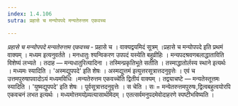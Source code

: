 ```yaml
---
index: 1.4.106
sutra: प्रहासे च मन्योपपदे मन्यतेरुत्तम एकवच्च

---
```

_प्रहासे च मन्योपपदे मन्यतेरुत्तम एकवच्च_ - प्रहासे च । वाक्यद्वयमिदं सूत्रम् ।प्रहासे च मन्योपपदे इति प्रथमं वाक्यम् । मध्यम इत्यनुवर्तते । मनधातुः श्यन्विकरण उपपदं यस्येति बहुव्रीहिः । मन्यपदश्रवणबलाद्धाताविति विशेष्यं लभ्यते । तदाह — मन्यधातुरित्यादिना । तस्मिन्प्रकृतिभूते सतीति । तस्माद्धातोर्लस्य स्थाने इत्यर्थः । मध्यमः स्यादिति । 'अस्मद्युपपदे' इति शेषः । अस्मद्युत्तमं इत्युत्तरसूत्रात्तदनुवृत्तेः । एवं च उत्तमपुरुषापवादोऽयं मध्यमविधिः ।मन्यतेरुत्तम एकवच्चे॑ति द्वितीयं वाक्यम् । तद्व्याचष्टे —  मन्यतेस्तूत्तमः स्यादिति । 'युष्मद्युपपदे' इति शेषः । पूर्वसूत्रात्तदनुवृत्तेः । स चेति । सः = मन्येतरुत्तमपुरुषः,द्वित्वबहुत्वयोरपि एकवचनं लभत इत्यर्थः । मध्यमोत्तमयोव्र्यत्यासार्थमिदम् । एतत्सर्वमनुपदमेवोदाहरणे स्पष्टीभविष्यति ।